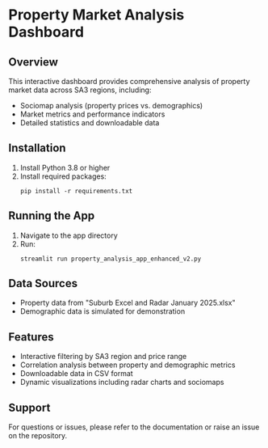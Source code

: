 # Property Market Analysis Dashboard

## Overview
This interactive dashboard provides comprehensive analysis of property market data across SA3 regions, including:
- Sociomap analysis (property prices vs. demographics)
- Market metrics and performance indicators
- Detailed statistics and downloadable data

## Installation
1. Install Python 3.8 or higher
2. Install required packages:
   ```
   pip install -r requirements.txt
   ```

## Running the App
1. Navigate to the app directory
2. Run:
   ```
   streamlit run property_analysis_app_enhanced_v2.py
   ```

## Data Sources
- Property data from "Suburb Excel and Radar January 2025.xlsx"
- Demographic data is simulated for demonstration

## Features
- Interactive filtering by SA3 region and price range
- Correlation analysis between property and demographic metrics
- Downloadable data in CSV format
- Dynamic visualizations including radar charts and sociomaps

## Support
For questions or issues, please refer to the documentation or raise an issue on the repository.
